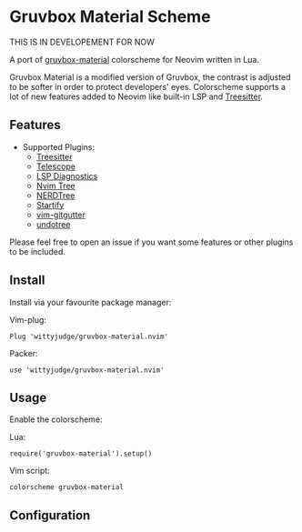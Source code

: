 # Gruvbox Material Scheme

THIS IS IN DEVELOPEMENT FOR NOW

A port of [gruvbox-material](https://github.com/sainnhe/gruvbox-material) colorscheme for Neovim written in Lua.

Gruvbox Material is a modified version of Gruvbox, the contrast is adjusted to be softer in order to protect developers' eyes. Colorscheme supports a lot of new features added to Neovim like built-in LSP and [Treesitter](https://github.com/nvim-treesitter/nvim-treesitter).

## Features

- Supported Plugins:
  - [Treesitter](https://github.com/nvim-treesitter/nvim-treesitter)
  - [Telescope](https://github.com/nvim-telescope/telescope.nvim)
  - [LSP Diagnostics](https://neovim.io/doc/user/lsp.html)
  - [Nvim Tree](https://github.com/kyazdani42/nvim-tree.lua)
  - [NERDTree](https://github.com/preservim/nerdtree)
  - [Startify](https://github.com/mhinz/vim-startify)
  - [vim-gitgutter](https://github.com/airblade/vim-gitgutter)
  - [undotree](https://github.com/mbbill/undotree)

Please feel free to open an issue if you want some features or other plugins to be included.

## Install

Install via your favourite package manager:

Vim-plug:

```
Plug 'wittyjudge/gruvbox-material.nvim'
```

Packer:

```
use 'wittyjudge/gruvbox-material.nvim'
```

## Usage

Enable the colorscheme:

Lua:

```
require('gruvbox-material').setup()
```

Vim script:

```
colorscheme gruvbox-material
```

## Configuration
